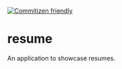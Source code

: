 <!-- markdownlint-disable MD041 -->

[![Commitizen friendly](https://img.shields.io/badge/commitizen-friendly-brightgreen.svg)](http://commitizen.github.io/cz-cli/)

# resume

An application to showcase resumes.
